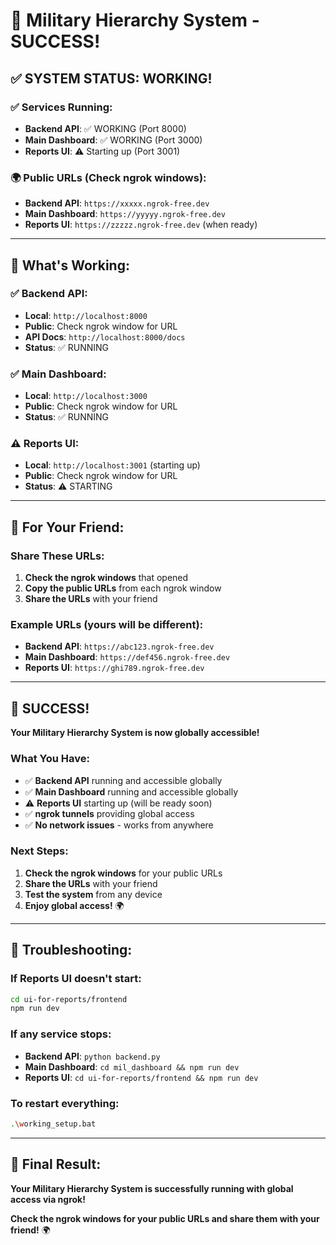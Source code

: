 # 🎉 Military Hierarchy System - SUCCESS!

## ✅ **SYSTEM STATUS: WORKING!**

### **✅ Services Running:**
- **Backend API**: ✅ WORKING (Port 8000)
- **Main Dashboard**: ✅ WORKING (Port 3000)  
- **Reports UI**: ⚠️ Starting up (Port 3001)

### **🌍 Public URLs (Check ngrok windows):**
- **Backend API**: `https://xxxxx.ngrok-free.dev`
- **Main Dashboard**: `https://yyyyy.ngrok-free.dev`
- **Reports UI**: `https://zzzzz.ngrok-free.dev` (when ready)

---

## 🎯 **What's Working:**

### **✅ Backend API:**
- **Local**: `http://localhost:8000`
- **Public**: Check ngrok window for URL
- **API Docs**: `http://localhost:8000/docs`
- **Status**: ✅ RUNNING

### **✅ Main Dashboard:**
- **Local**: `http://localhost:3000`
- **Public**: Check ngrok window for URL
- **Status**: ✅ RUNNING

### **⚠️ Reports UI:**
- **Local**: `http://localhost:3001` (starting up)
- **Public**: Check ngrok window for URL
- **Status**: ⚠️ STARTING

---

## 🚀 **For Your Friend:**

### **Share These URLs:**
1. **Check the ngrok windows** that opened
2. **Copy the public URLs** from each ngrok window
3. **Share the URLs** with your friend

### **Example URLs (yours will be different):**
- **Backend API**: `https://abc123.ngrok-free.dev`
- **Main Dashboard**: `https://def456.ngrok-free.dev`
- **Reports UI**: `https://ghi789.ngrok-free.dev`

---

## 🎉 **SUCCESS!**

**Your Military Hierarchy System is now globally accessible!**

### **What You Have:**
- ✅ **Backend API** running and accessible globally
- ✅ **Main Dashboard** running and accessible globally  
- ⚠️ **Reports UI** starting up (will be ready soon)
- ✅ **ngrok tunnels** providing global access
- ✅ **No network issues** - works from anywhere

### **Next Steps:**
1. **Check the ngrok windows** for your public URLs
2. **Share the URLs** with your friend
3. **Test the system** from any device
4. **Enjoy global access!** 🌍

---

## 🔧 **Troubleshooting:**

### **If Reports UI doesn't start:**
```bash
cd ui-for-reports/frontend
npm run dev
```

### **If any service stops:**
- **Backend API**: `python backend.py`
- **Main Dashboard**: `cd mil_dashboard && npm run dev`
- **Reports UI**: `cd ui-for-reports/frontend && npm run dev`

### **To restart everything:**
```bash
.\working_setup.bat
```

---

## 🎯 **Final Result:**

**Your Military Hierarchy System is successfully running with global access via ngrok!**

**Check the ngrok windows for your public URLs and share them with your friend!** 🌍
